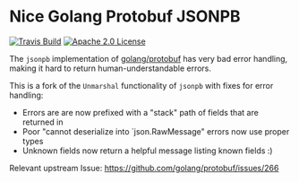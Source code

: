 # Nice Golang Protobuf JSONPB 

[![Travis Build](https://travis-ci.org/mwitkow/go-proto-validators.svg)](https://travis-ci.org/mwitkow/go-proto-validators)
[![Apache 2.0 License](https://img.shields.io/badge/License-Apache%202.0-blue.svg)](LICENSE)

The `jsonpb` implementation of [golang/protobuf](https://github.com/golang/protobuf) 
has very bad error handling, making it hard to return human-understandable errors. 

This is a fork of the `Unmarshal` functionality of `jsonpb` with fixes for error handling:
 * Errors are are now prefixed with a "stack" path of fields that are returned in
 * Poor "cannot deserialize into `json.RawMessage" errors now use proper types
 * Unknown fields now return a helpful message listing known fields :)
 
 Relevant upstream Issue: https://github.com/golang/protobuf/issues/266
